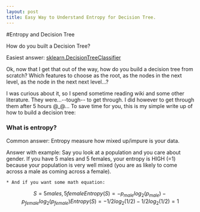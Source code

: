 ```yaml
---
layout: post
title: Easy Way to Understand Entropy for Decision Tree.
---
```


#Entropy and Decision Tree 

How do you built a Decision Tree? 

Easiest answer: [sklearn.DecisionTreeClassifier](http://scikit-learn.org/stable/modules/tree.html)

Ok, now that I get that out of the way, how do you build a decision tree from scratch? Which features to choose as the root, as the nodes in the next level, as the node in the next next level...? 

I was curious about it, so I spend sometime reading wiki and some other literature. They were...--tough-- to get through. I did however to get through them after 5 hours @_@... To save time for you, this is my simple write up of how to build a decision tree:


### What is entropy?
Common answer: Entropy measure how mixed up/impure is your data.

Answer with example: Say you look at a population and you care about gender. If you have 5 males and 5 females, your entropy is HIGH (=1) because your population is very well mixed (you are as likely to come across a male as coming across a female).

	* And if you want some math equation:


```math

 	S ={5 males, 5 female }

 	Entropy(S) = -p_{male}log_2(p_{male}) - p_{female}log_2(p_{female})

 	
 	Entropy(S) = -1/2log_2(1/2) -1/2log_2(1/2) = 1 

 ```
 

